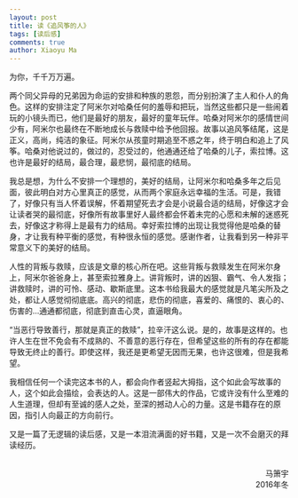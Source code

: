 ```yaml
---
layout: post
title: 读《追风筝的人》
tags: [读后感]
comments: true
author: Xiaoyu Ma
---
```


为你，千千万万遍。

两个同父异母的兄弟因为命运的安排和种族的恩怨，而分别扮演了主人和仆人的角色。这样的安排注定了阿米尔对哈桑任何的羞辱和把玩，当然这些都只是一些闹着玩的小镜头而已，他们是最好的朋友，最好的童年玩伴。哈桑对阿米尔的感情世间<!--more-->少有，阿米尔也最终在不断地成长与救赎中给予他回报。故事以追风筝结尾，这是正义，高尚，纯洁的象征。阿米尔从孩童时期追至不惑之年，终于明白和追上了风筝。哈桑对他说过的，做过的，忍受过的，他通通还给了哈桑的儿子，索拉博。这也许是最好的结局，最合理，最悲悯，最彻底的结局。

我总是想，为什么不安排一个理想的，美好的结局，让阿米尔和哈桑多年之后见面，彼此明白对方心里真正的感觉，从而两个家庭永远幸福的生活。可是，我错了，好像只有当人怀着误解，怀着期望死去才会是小说最合适的结局，好像这才会让读者哭的最彻底，好像所有故事里好人最终都会怀着未完的心愿和未解的迷惑死去，好像这才称得上是最有力的结局。幸好索拉博的出现让我觉得他是哈桑的替身，才让我有种平衡的感觉，有种很永恒的感觉。感谢作者，让我看到另一种非平常意义下的美好的结局。

人性的背叛与救赎，应该是文章的核心所在吧。这些背叛与救赎发生在阿米尔身上，阿米尔爸爸身上，甚至索拉雅身上。讲背叛时，讲的凶狠、霸气、令人发指；讲救赎时，讲的可怜、感动、歇斯底里。这本书给我最大的感觉就是凡笔尖所及之处，都让人感觉彻彻底底。高兴的彻底，悲伤的彻底，喜爱的、痛恨的、衷心的、伤害的...通通都彻底，彻底到直击心灵，直逼眼角。

“当恶行导致善行，那就是真正的救赎”，拉辛汗这么说。是的，故事是这样的。也许人生在世不免会有不成熟的、不善意的恶行存在，但希望这些的所有的存在都能导致无终止的善行。即使这样，我还是更希望无因而无果，也许这很难，但是我希望。

我相信任何一个读完这本书的人，都会向作者竖起大拇指，这个如此会写故事的人，这个如此会描绘，会表达的人。这是一部伟大的作品，它或许没有什么至难的人生道理，但却有至诚的感人之处，至深的撼动人心的力量。这是书籍存在的原因，指引人向最正的方向前行。

又是一篇了无逻辑的读后感，又是一本泪流满面的好书籍，又是一次不会磨灭的拜读经历。
<br />
<br />

<div style="text-align: right"> 马箫宇 </div>
<div style="text-align: right"> 2016年冬 </div>
